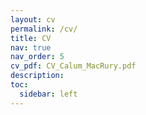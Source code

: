 ```yaml
---
layout: cv
permalink: /cv/
title: CV
nav: true
nav_order: 5
cv_pdf: CV_Calum_MacRury.pdf
description: 
toc:
  sidebar: left
---
```


